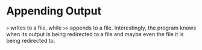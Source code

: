 # Appending Output

`>` writes to a file, while `>>` appends to a file. Interestingly, the program knows when its output is being redirected to a file and maybe even the file it is being redirected to.
